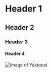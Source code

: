 # Header 1

## Header 2

### Header 3

#### Header 4

![Image of Yaktocat](https://octodex.github.com/images/yaktocat.png)
